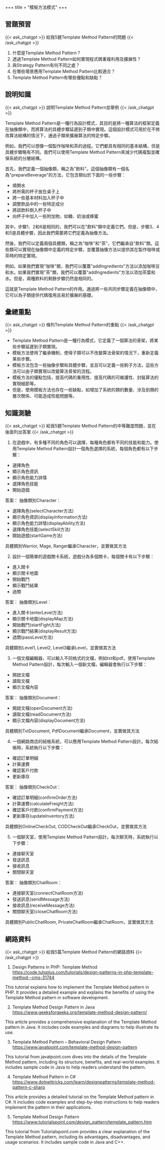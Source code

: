 +++
title = "模板方法模式"
+++
## 習題預習
{{< ask_chatgpt >}}
給我5題Template Method Pattern的問題
{{< /ask_chatgpt >}}



1. 什麼是Template Method Pattern？ 
2. 透過Template Method Pattern如何實現程式碼重複利用及擴展性？ 
3. 與Strategy Pattern有何不同之處？ 
4. 在哪些場景應用Template Method Pattern比較適合？ 
5. Template Method Pattern有哪些優點和缺點？   

## 說明知識
{{< ask_chatgpt >}}
說明Template Method Pattern並舉例
{{< /ask_chatgpt >}}



Template Method Pattern是一種行為設計模式，其目的是將一種算法的框架定義在抽像類中，而將算法的具體步驟延遲到子類中實現。這個設計模式可用於在不修改算法結構的情況下，通過子類來擴展算法的特定步驟。

例如，我們可以想像一個製作咖啡和茶的過程。它們都具有相同的基本結構，但是具體步驟略有不同。我們可以使用Template Method Pattern來減少代碼複製並確保系統的分層結構。

首先，我們定義一個抽像類，稱之為"飲料"。這個抽像類有一個名為"prepareBeverage"的方法，它包含類似於下面的一些步驟：

- 燒開水
- 將所需的杯子放在桌子上
- 將一些基本材料加入杯子中
- 調整飲品中的一些特定成分
- 將該飲料倒入杯子中
- 向杯子中加入一些附加物，如糖、奶油或蜂蜜

其中，步驟1、2和6是相同的，我們可以在"飲料"類中定義它們。但是，步驟3、4和5是具體步驟，因此我們需要將它們定義為抽像方法。

然後，我們可以定義兩個具體類，稱之為"咖啡"和"茶"，它們繼承自"飲料"類。這些類可以實現在抽像類中定義的特定步驟，並覆蓋抽像方法以提供其在製作咖啡或茶時的特定實現。

例如，如果我們實現"咖啡"類，我們可以覆蓋"addIngredients"方法以添加咖啡豆和水。如果我們實現"茶"類，我們可以覆蓋"addIngredients"方法以添加茶葉和水。但是，兩種飲料的剩餘步驟仍然是相同的。

這就是Template Method Pattern的作用。通過將一些共同步驟定義在抽像類中，它可以為子類提供代碼復用且易於擴展的基礎。   

## 彙總重點
{{< ask_chatgpt >}}
條列Template Method Pattern的重點
{{< /ask_chatgpt >}}



- Template Method Pattern是一種行為模式，它定義了一個算法的骨架，將某些步驟延遲到子類實現。
- 模板方法使用了繼承機制，使得子類可以不改變算法骨架的情況下，重新定義某些步驟。
- 模板方法包含一些抽像步驟和具體步驟，並且可以定義一些鉤子方法，這些方法可以由子類實現以改變算法骨架的流程。
- 模板方法的優點包括，提高代碼的重用性、提高代碼的可維護性、封裝算法的實現細節等。
- 但是，使用模板方法也存在一些缺點，如增加了系統的類的數量、涉及到類的層次關係、可能造成性能問題等。   

## 知識測驗
{{< ask_chatgpt >}}
給我5題Template Method Pattern的中等難度問題，並在後面列出答案
{{< /ask_chatgpt >}}



1. 在遊戲中，有多種不同的角色可以選擇，每種角色都有不同的技能和能力。使用Template Method Pattern設計一個角色選擇的系統，每個角色都有以下步驟：
- 選擇角色
- 顯示角色資訊
- 顯示角色能力詳情
- 選擇角色技能
- 開始遊戲

答案：
抽像類別Character：
- 選擇角色(selectCharacter方法)
- 顯示角色資訊(displayInformation方法)
- 顯示角色能力詳情(displayAbility方法)
- 選擇角色技能(selectSkill方法)
- 開始遊戲(startGame方法)

具體類別Warrior, Mage, Ranger繼承Character，並實做其方法

2. 設計一個簡單的遊戲關卡系統，遊戲分為多個關卡，每個關卡有以下步驟：
- 進入關卡
- 顯示關卡地圖
- 開始戰鬥
- 顯示戰鬥結果
- 過關

答案：
抽像類別Level：
- 進入關卡(enterLevel方法)
- 顯示關卡地圖(displayMap方法)
- 開始戰鬥(startFight方法)
- 顯示戰鬥結果(displayResult方法)
- 過關(passLevel方法)

具體類別Level1, Level2, Level3繼承Level，並實做其方法

3. 一個文檔編輯器，可以輸入不同格式的文檔，例如txt和pdf。使用Template Method Pattern設計，每次輸入一個新文檔，編輯器會執行以下步驟：
- 開啟文檔
- 讀取文檔
- 顯示文檔內容

答案：
抽像類別Document：
- 開啟文檔(openDocument方法)
- 讀取文檔(readDocument方法)
- 顯示文檔內容(displayDocument方法)

具體類別TxtDocument, PdfDocument繼承Document，並實做其方法

4. 一個網路商店的結帳系統，可以應用Template Method Pattern設計。每次結帳時，系統執行以下步驟：
- 確認訂單明細
- 計算運費
- 確認客戶付款
- 更新庫存

答案：
抽像類別CheckOut：
- 確認訂單明細(confirmOrder方法)
- 計算運費(calculateFreight方法)
- 確認客戶付款(confirmPayment方法)
- 更新庫存(updateInventory方法)

具體類別OnlineCheckOut, CODCheckOut繼承CheckOut，並實做其方法

5. 一個聊天室，使用Template Method Pattern設計。每次聊天時，系統執行以下步驟：
- 連接聊天室
- 發送訊息
- 接收訊息
- 關閉聊天室

答案：
抽像類別ChatRoom：
- 連接聊天室(connectChatRoom方法)
- 發送訊息(sendMessage方法)
- 接收訊息(receiveMessage方法)
- 關閉聊天室(closeChatRoom方法)

具體類別PublicChatRoom, PrivateChatRoom繼承ChatRoom，並實做其方法   

## 網路資料
{{< ask_chatgpt >}}
給我5篇Template Method Pattern的網路資料
{{< /ask_chatgpt >}}



1. Design Patterns in PHP: Template Method
https://code.tutsplus.com/tutorials/design-patterns-in-php-template-method--cms-31744

This tutorial explains how to implement the Template Method pattern in PHP. It provides a detailed example and explains the benefits of using the Template Method pattern in software development.

2. Template Method Design Pattern in Java
https://www.geeksforgeeks.org/template-method-design-pattern/

This article provides a comprehensive explanation of the Template Method pattern in Java. It includes code examples and diagrams to help illustrate its use.

3. Template Method Pattern – Behavioral Design Pattern
https://www.javatpoint.com/template-method-design-pattern

This tutorial from javatpoint.com dives into the details of the Template Method pattern, including its structure, benefits, and real-world examples. It includes sample code in Java to help readers understand the pattern.

4. Template Method Pattern in C#
https://www.dotnettricks.com/learn/designpatterns/template-method-pattern-c-sharp

This article provides a detailed tutorial on the Template Method pattern in C#. It includes code examples and step-by-step instructions to help readers implement the pattern in their applications.

5. Template Method Design Pattern
https://www.tutorialspoint.com/design_pattern/template_pattern.htm

This tutorial from Tutorialspoint.com provides a clear explanation of the Template Method pattern, including its advantages, disadvantages, and usage scenarios. It includes sample code in Java and C++.   

